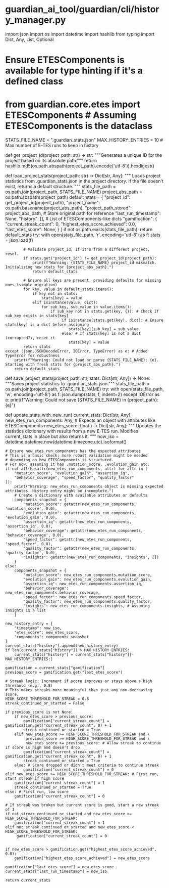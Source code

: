 # guardian_ai_tool/guardian/cli/history_manager.py
import json
import os
import datetime
import hashlib
from typing import Dict, Any, List, Optional

# Ensure ETESComponents is available for type hinting if it's a defined class
# from guardian.core.etes import ETESComponents # Assuming ETESComponents is the dataclass

STATS_FILE_NAME = ".guardian_stats.json"
MAX_HISTORY_ENTRIES = 10 # Max number of E-TES runs to keep in history

def get_project_id(project_path: str) -> str:
    """Generates a unique ID for the project based on its absolute path."""
    return hashlib.md5(os.path.abspath(project_path).encode('utf-8')).hexdigest()

def load_project_stats(project_path: str) -> Dict[str, Any]:
    """
    Loads project statistics from .guardian_stats.json in the project directory.
    If the file doesn't exist, returns a default structure.
    """
    stats_file_path = os.path.join(project_path, STATS_FILE_NAME)
    project_abs_path = os.path.abspath(project_path)
    default_stats = {
        "project_id": get_project_id(project_path),
        "project_name": os.path.basename(project_abs_path),
        "project_path_stored": project_abs_path, # Store original path for reference
        "last_run_timestamp": None,
        "history": [], # List of ETESComponents-like dicts
        "gamification": {
            "current_streak_count": 0,
            "highest_etes_score_achieved": 0.0,
            "last_etes_score": None, 
        }
    }
    if not os.path.exists(stats_file_path):
        return default_stats
    try:
        with open(stats_file_path, 'r', encoding='utf-8') as f:
            stats = json.load(f)
            
            # Validate project_id; if it's from a different project, reset.
            if stats.get("project_id") != get_project_id(project_path):
                print(f"Warning: {STATS_FILE_NAME} project_id mismatch. Initializing new stats for {project_abs_path}.")
                return default_stats
            
            # Ensure all keys are present, providing defaults for missing ones (simple migration)
            for key, value in default_stats.items():
                if key not in stats:
                    stats[key] = value
                elif isinstance(value, dict): 
                    for sub_key, sub_value in value.items():
                        if sub_key not in stats.get(key, {}): # Check if sub_key exists in stats[key]
                             if isinstance(stats.get(key), dict): # Ensure stats[key] is a dict before assigning
                                stats[key][sub_key] = sub_value
                             else: # If stats[key] is not a dict (corrupted?), reset it
                                stats[key] = value 
            return stats
    except (json.JSONDecodeError, IOError, TypeError) as e: # Added TypeError for robustness
        print(f"Warning: Could not load or parse {STATS_FILE_NAME}: {e}. Starting with fresh stats for {project_abs_path}.")
        return default_stats

def save_project_stats(project_path: str, stats: Dict[str, Any]) -> None:
    """Saves project statistics to .guardian_stats.json."""
    stats_file_path = os.path.join(project_path, STATS_FILE_NAME)
    try:
        with open(stats_file_path, 'w', encoding='utf-8') as f:
            json.dump(stats, f, indent=2)
    except IOError as e:
        print(f"Warning: Could not save {STATS_FILE_NAME} in {project_path}: {e}")

def update_stats_with_new_run(
    current_stats: Dict[str, Any], 
    new_etes_run_components: Any, # Expects an object with attributes like ETESComponents
    new_etes_score: float
) -> Dict[str, Any]:
    """
    Updates the statistics dictionary with results from a new E-TES run.
    Modifies current_stats in place but also returns it.
    """
    now_iso = datetime.datetime.now(datetime.timezone.utc).isoformat()
    
    # Ensure new_etes_run_components has the expected attributes
    # This is a basic check; more robust validation might be needed
    # depending on how ETESComponents is structured.
    # For now, assuming it has .mutation_score, .evolution_gain etc.
    if not all(hasattr(new_etes_run_components, attr) for attr in [
        "mutation_score", "evolution_gain", "assertion_iq", 
        "behavior_coverage", "speed_factor", "quality_factor"
    ]):
        print("Warning: new_etes_run_components object is missing expected attributes. History entry might be incomplete.")
        # Create a dictionary with available attributes or defaults
        components_snapshot = {
            "mutation_score": getattr(new_etes_run_components, 'mutation_score', 0.0),
            "evolution_gain": getattr(new_etes_run_components, 'evolution_gain', 0.0),
            "assertion_iq": getattr(new_etes_run_components, 'assertion_iq', 0.0),
            "behavior_coverage": getattr(new_etes_run_components, 'behavior_coverage', 0.0),
            "speed_factor": getattr(new_etes_run_components, 'speed_factor', 0.0),
            "quality_factor": getattr(new_etes_run_components, 'quality_factor', 0.0),
            "insights": getattr(new_etes_run_components, 'insights', [])
        }
    else:
        components_snapshot = {
            "mutation_score": new_etes_run_components.mutation_score,
            "evolution_gain": new_etes_run_components.evolution_gain,
            "assertion_iq": new_etes_run_components.assertion_iq,
            "behavior_coverage": new_etes_run_components.behavior_coverage,
            "speed_factor": new_etes_run_components.speed_factor,
            "quality_factor": new_etes_run_components.quality_factor,
            "insights": new_etes_run_components.insights, # Assuming insights is a list
        }

    new_history_entry = {
        "timestamp": now_iso,
        "etes_score": new_etes_score,
        "components": components_snapshot
    }
    current_stats["history"].append(new_history_entry)
    if len(current_stats["history"]) > MAX_HISTORY_ENTRIES:
        current_stats["history"] = current_stats["history"][-MAX_HISTORY_ENTRIES:]

    gamification = current_stats["gamification"]
    previous_score = gamification.get("last_etes_score")

    # Streak logic: Increment if score improves or stays above a high threshold (e.g., 0.8)
    # This makes streaks more meaningful than just any non-decreasing score.
    HIGH_SCORE_THRESHOLD_FOR_STREAK = 0.8 
    streak_continued_or_started = False

    if previous_score is not None:
        if new_etes_score > previous_score:
            gamification["current_streak_count"] = gamification.get("current_streak_count", 0) + 1
            streak_continued_or_started = True
        elif new_etes_score >= HIGH_SCORE_THRESHOLD_FOR_STREAK and \
             previous_score >= HIGH_SCORE_THRESHOLD_FOR_STREAK and \
             new_etes_score >= previous_score: # Allow streak to continue if score is high and doesn't drop
            gamification["current_streak_count"] = gamification.get("current_streak_count", 0) + 1
            streak_continued_or_started = True
        else: # Score dropped or didn't meet criteria to continue streak
            gamification["current_streak_count"] = 0 
    elif new_etes_score >= HIGH_SCORE_THRESHOLD_FOR_STREAK: # First run, start streak if high score
        gamification["current_streak_count"] = 1
        streak_continued_or_started = True
    else: # First run, low score
        gamification["current_streak_count"] = 0
        
    # If streak was broken but current score is good, start a new streak of 1
    if not streak_continued_or_started and new_etes_score >= HIGH_SCORE_THRESHOLD_FOR_STREAK:
        gamification["current_streak_count"] = 1
    elif not streak_continued_or_started and new_etes_score < HIGH_SCORE_THRESHOLD_FOR_STREAK:
         gamification["current_streak_count"] = 0


    if new_etes_score > gamification.get("highest_etes_score_achieved", 0.0):
        gamification["highest_etes_score_achieved"] = new_etes_score
    
    gamification["last_etes_score"] = new_etes_score
    current_stats["last_run_timestamp"] = now_iso
    
    return current_stats